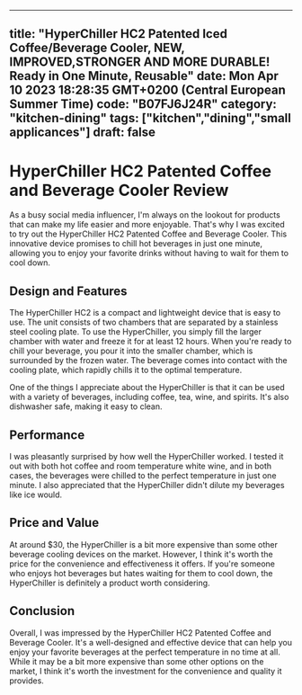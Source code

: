 
---
title: "HyperChiller HC2 Patented Iced Coffee/Beverage Cooler, NEW, IMPROVED,STRONGER AND MORE DURABLE! Ready in One Minute, Reusable" 
date: Mon Apr 10 2023 18:28:35 GMT+0200 (Central European Summer Time)
code: "B07FJ6J24R"
category: "kitchen-dining"
tags: ["kitchen","dining","small applicances"] 
draft: false
---
    
# HyperChiller HC2 Patented Coffee and Beverage Cooler Review

As a busy social media influencer, I'm always on the lookout for products that can make my life easier and more enjoyable. That's why I was excited to try out the HyperChiller HC2 Patented Coffee and Beverage Cooler. This innovative device promises to chill hot beverages in just one minute, allowing you to enjoy your favorite drinks without having to wait for them to cool down.

## Design and Features

The HyperChiller HC2 is a compact and lightweight device that is easy to use. The unit consists of two chambers that are separated by a stainless steel cooling plate. To use the HyperChiller, you simply fill the larger chamber with water and freeze it for at least 12 hours. When you're ready to chill your beverage, you pour it into the smaller chamber, which is surrounded by the frozen water. The beverage comes into contact with the cooling plate, which rapidly chills it to the optimal temperature.

One of the things I appreciate about the HyperChiller is that it can be used with a variety of beverages, including coffee, tea, wine, and spirits. It's also dishwasher safe, making it easy to clean.

## Performance

I was pleasantly surprised by how well the HyperChiller worked. I tested it out with both hot coffee and room temperature white wine, and in both cases, the beverages were chilled to the perfect temperature in just one minute. I also appreciated that the HyperChiller didn't dilute my beverages like ice would.

## Price and Value

At around $30, the HyperChiller is a bit more expensive than some other beverage cooling devices on the market. However, I think it's worth the price for the convenience and effectiveness it offers. If you're someone who enjoys hot beverages but hates waiting for them to cool down, the HyperChiller is definitely a product worth considering.

## Conclusion

Overall, I was impressed by the HyperChiller HC2 Patented Coffee and Beverage Cooler. It's a well-designed and effective device that can help you enjoy your favorite beverages at the perfect temperature in no time at all. While it may be a bit more expensive than some other options on the market, I think it's worth the investment for the convenience and quality it provides.